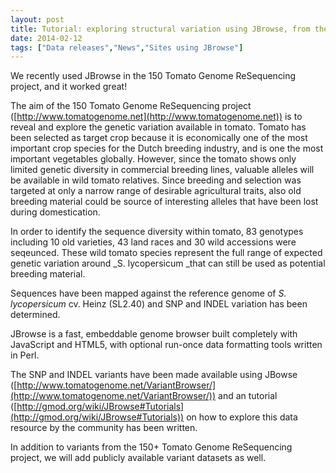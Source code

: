 ```yaml
---
layout: post
title: Tutorial: exploring structural variation using JBrowse, from the tomato 150+ re-seq project
date: 2014-02-12
tags: ["Data releases","News","Sites using JBrowse"]
---
```


We recently used JBrowse in the 150 Tomato Genome ReSequencing project, and it
worked great!

The aim of the 150 Tomato Genome ReSequencing project
([http://www.tomatogenome.net](http://www.tomatogenome.net)) is to reveal and
explore the genetic variation available in tomato. Tomato has been selected as
target crop because it is economically one of the most important crop species
for the Dutch breeding industry, and is one the most important vegetables
globally. However, since the tomato shows only limited genetic diversity in
commercial breeding lines, valuable alleles will be available in wild tomato
relatives. Since breeding and selection was targeted at only a narrow range of
desirable agricultural traits, also old breeding material could be source of
interesting alleles that have been lost during domestication.

In order to identify the sequence diversity within tomato, 83 genotypes
including 10 old varieties, 43 land races and 30 wild accessions were seqeunced.
These wild tomato species represent the full range of expected genetic variation
around \_S. lycopersicum \_that can still be used as potential breeding
material.

Sequences have been mapped against the reference genome of _S. lycopersicum_ cv.
Heinz (SL2.40) and SNP and INDEL variation has been determined.

JBrowse is a fast, embeddable genome browser built completely with JavaScript
and HTML5, with optional run-once data formatting tools written in Perl.

The SNP and INDEL variants have been made available using JBowse
([http://www.tomatogenome.net/VariantBrowser/](http://www.tomatogenome.net/VariantBrowser/))
and an tutorial
([http://gmod.org/wiki/JBrowse#Tutorials](http://gmod.org/wiki/JBrowse#Tutorials))
on how to explore this data resource by the community has been written.

In addition to variants from the 150+ Tomato Genome ReSequencing project, we
will add publicly available variant datasets as well.
